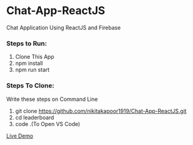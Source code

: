 # Chat-App-ReactJS
Chat Application Using ReactJS and Firebase

### Steps to Run:
1. Clone This App
2. npm install
3. npm run start

### Steps To Clone:
Write these steps on Command Line
1. git clone https://github.com/nikitakapoor1919/Chat-App-ReactJS.git
2. cd leaderboard
3. code .(To Open VS Code)

<a href='https://react-chatapp-22693.web.app//'>Live Demo</a>
